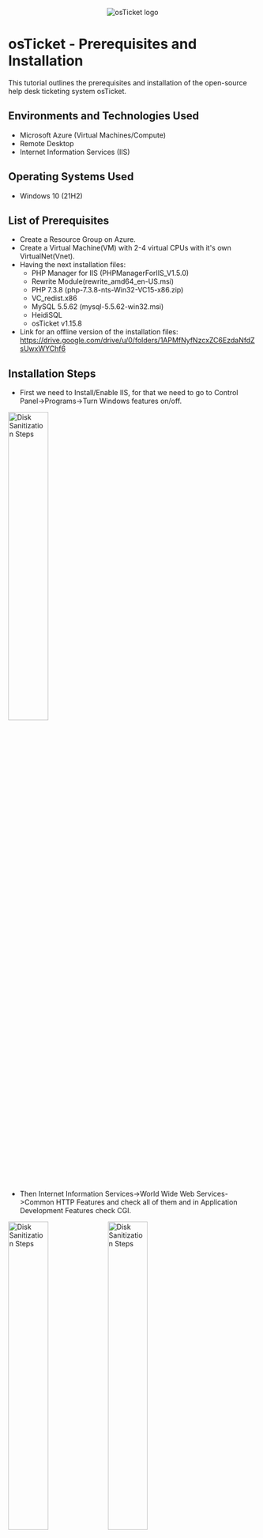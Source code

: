 <p align="center">
<img src="https://i.imgur.com/Clzj7Xs.png" alt="osTicket logo"/>
</p>

<h1>osTicket - Prerequisites and Installation</h1>
This tutorial outlines the prerequisites and installation of the open-source help desk ticketing system osTicket.<br />




<h2>Environments and Technologies Used</h2>

- Microsoft Azure (Virtual Machines/Compute)
- Remote Desktop
- Internet Information Services (IIS)

<h2>Operating Systems Used </h2>

- Windows 10</b> (21H2)

<h2>List of Prerequisites</h2>

- Create a Resource Group on Azure.
- Create a Virtual Machine(VM) with 2-4 virtual CPUs with it's own VirtualNet(Vnet).
- Having the next installation files:
  -  PHP Manager for IIS (PHPManagerForIIS_V1.5.0)
  -  Rewrite Module(rewrite_amd64_en-US.msi) 
  -  PHP 7.3.8 (php-7.3.8-nts-Win32-VC15-x86.zip)
  -  VC_redist.x86
  -  MySQL 5.5.62 (mysql-5.5.62-win32.msi)
  -  HeidiSQL
  -  osTicket v1.15.8
 - Link for an offline version of the installation files: https://drive.google.com/drive/u/0/folders/1APMfNyfNzcxZC6EzdaNfdZsUwxWYChf6

<h2>Installation Steps</h2>

- First we need to Install/Enable IIS,  for that we need to go to Control Panel->Programs->Turn Windows features on/off.


<img src="https://i.imgur.com/PCoURri.png)" height="40%" width="40%" alt="Disk Sanitization Steps"/>

- Then Internet Information Services->World Wide Web Services->Common HTTP Features and check all of them and in Application Development Features check CGI.

<img src="https://i.imgur.com/6OjOIy8.png)" height="40%" width="40%" alt="Disk Sanitization Steps"/><img src="https://i.imgur.com/vFjouJu.png)" height="40%" width="40%" alt="Disk Sanitization Steps"/>

- From the installation files let's install PHP Manager for IIS (PHPManagerForIIS_V1.5.0) and Rewrite Module(rewrite_amd64_en-US.msi).

- We also need to create the directory C:\PHP.

- From the Installation Files, download PHP 7.3.8 (php-7.3.8-nts-Win32-VC15-x86.zip) and unzip the contents into C:\PHP.

- From the Installation Files, download and install VC_redist.x86.exe.

- From the Installation Files, download and install MySQL 5.5.62 (mysql-5.5.62-win32.msi).

  ->Typical Setup 
->Launch Configuration Wizard (after install) 
->Standard Configuration -> you need a password write it down for later

- Open IIS as an Admin.

- Register PHP from within IIS ->PHP Manager->Register new PHP version->browse for the php-cgi.exe inside C:\PHP
  <img src="https://i.imgur.com/hbwZwnV.png)" height="100%" width="100%" alt="Disk Sanitization Steps"/>
</p>


- Reload IIS (Open IIS, Stop and Start the server).

- Install osTicket v1.15.8.
- Download osTicket from the Installation Files Folder.
Extract and copy “upload” folder to C:\inetpub\wwwroot.
Within C:\inetpub\wwwroot, Rename “upload” to “osTicket”.
- Reload IIS (Open IIS, Stop and Start the server).
- Go to sites -> Default -> osTicket.
On the right, click “Browse *:80”.

<img src="https://i.imgur.com/Jqu9qyY.png)" height="100%" width="100%" alt="Disk Sanitization Steps"/>

And this window should appear, if so, you have done everything correct.

<img src="https://i.imgur.com/bc3rOHn.png)" height="100%" width="100%" alt="Disk Sanitization Steps"/>

- Rename: ost-config.php

-From: C:\inetpub\wwwroot\osTicket\include\ost-sampleconfig.php 

-To: C:\inetpub\wwwroot\osTicket\include\ost-config.php

Assign Permissions: ost-config.php -> Properties -> Security -> Advanced -> Disable inheritance -> Remove All
New Permissions -> Add ->  Everyone -> Full Control -> Apply 


- Note that some extensions are not enabled
  
  -Go back to IIS, sites -> Default -> osTicket
Double-click PHP Manager
Click “Enable or disable an extension”
<img src="https://i.imgur.com/WIk0VD9.png)" height="80%" width="80%" alt="Disk Sanitization Steps"/>

 -Enable: php_imap.dll

 -Enable: php_intl.dll

 -Enable: php_opcache.dll

-Refresh the osTicket site in your browse, observe the changes. Should be like this now.
<img src="https://i.imgur.com/BXByLc5.png)" height="80%" width="80%" alt="Disk Sanitization Steps"/>

- Continue Setting up osTicket in the browser (click Continue)

  -Name Helpdesk
  
  -Default email (receives email from customers)

- From the Installation Files, download and install HeidiSQL. Note is a word document with the link within it to download. 
  
  -Open Heidi SQL
 
  -Create a new session, root/password you like, write it down -> Open
 
 <img src="https://i.imgur.com/RzLWDqv.png)" height="40%" width="40%" alt="Disk Sanitization Steps"/> <img src="https://i.imgur.com/A6Pd7xi.png)" height="46%" width="46%" alt="Disk Sanitization Steps"/>
 
- Create a database called “osTicket”
  
 <img src="https://i.imgur.com/WKdvVmi.png)" height="80%" width="80%" alt="Disk Sanitization Steps"/>

- Continue Setting up osticket in the browser
 -MySQL Database: osTicket
 -MySQL Username: root
- MySQL Password: password you write down
- Click “Install Now!”


Congratulations!!!, hopefully it is installed with no errors and look like this:

<img src="https://i.imgur.com/gn46jB1.png)" height="80%" width="80%" alt="Disk Sanitization Steps"/>


- Browse to your help desk login page: http://localhost/osTicket/scp/login.php

- End Users osTicket URL: http://localhost/osTicket/ 

- !!!!  Clean up
  
   -Delete: C:\inetpub\wwwroot\osTicket\setup

   -Set Permissions to “Read and execute” only: C:\inetpub\wwwroot\osTicket\include\ost-config.php -> Properties -> Security -> Advanced -> select Everyone -> Edit -> Read and execute -> Apply

